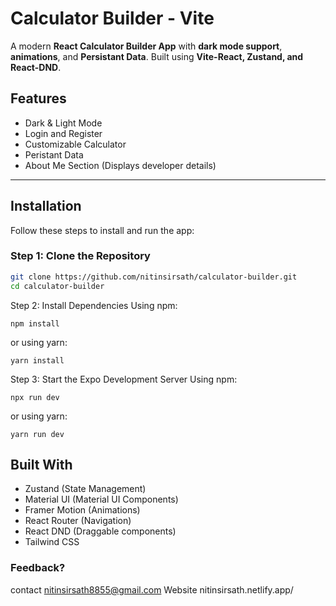 # Calculator Builder - Vite

A modern **React Calculator Builder App** with **dark mode support**, **animations**, and **Persistant Data**. Built using **Vite-React, Zustand, and React-DND**.

## Features

- Dark & Light Mode
- Login and Register
- Customizable Calculator
- Peristant Data
- About Me Section (Displays developer details)

---

## Installation

Follow these steps to install and run the app:

### **Step 1: Clone the Repository**

```sh
git clone https://github.com/nitinsirsath/calculator-builder.git
cd calculator-builder
```

Step 2: Install Dependencies
Using npm:

```
npm install
```

or using yarn:

```
yarn install
```

Step 3: Start the Expo Development Server
Using npm:

```
npx run dev
```

or using yarn:

```
yarn run dev
```

## Built With

- Zustand (State Management)
- Material UI (Material UI Components)
- Framer Motion (Animations)
- React Router (Navigation)
- React DND (Draggable components)
- Tailwind CSS
  

### Feedback?

contact nitinsirsath8855@gmail.com
Website nitinsirsath.netlify.app/
